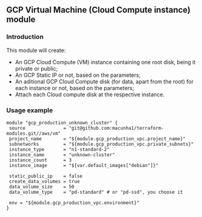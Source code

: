 ## GCP Virtual Machine (Cloud Compute instance) module

### Introduction

This module will create:
 - An GCP Cloud Compute (VM) instance containing one root disk, being it private or public;
 - An GCP Static IP or not, based on the parameters;
 - An aditional GCP Cloud Compute disk (for data, apart from the root) for each instance or not, based on the parameters;
 - Attach each Cloud compute disk at the respective instance.

### Usage example

 ```hcl
module "gcp_production_unknown_cluster" {
  source              = "git@github.com:macunha1/terraform-modules.git//aws/vm"
  project_name        = "${module.gcp_production_vpc.project_name}"
  subnetworks         = "${module.gcp_production_vpc.private_subnets}"
  instance_type       = "n1-standard-2"
  instance_name       = "unknown-cluster"
  instance_count      = 3
  instance_image      = "${var.default_images["debian"]}"
  
  static_public_ip    = false
  create_data_volumes = true
  data_volume_size    = 50
  data_volume_type    = "pd-standard" # or "pd-ssd", you choose it

  env = "${module.gcp_production_vpc.environment}"
}
```
